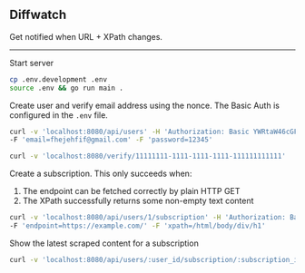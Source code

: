 ## Diffwatch

Get notified when URL + XPath changes.

---

Start server
```sh
cp .env.development .env
source .env && go run main .
```

Create user and verify email address using the nonce.
The Basic Auth is configured in the `.env` file.
```sh
curl -v 'localhost:8080/api/users' -H 'Authorization: Basic YWRtaW46cGFzc3dvcmQ=' \
-F 'email=fhejehfif@gmail.com' -F 'password=12345'

curl -v 'localhost:8080/verify/11111111-1111-1111-1111-111111111111'
```

Create a subscription. This only succeeds when:
1. The endpoint can be fetched correctly by plain HTTP GET
2. The XPath successfully returns some non-empty text content
```sh
curl -v 'localhost:8080/api/users/1/subscription' -H 'Authorization: Basic YWRtaW46cGFzc3dvcmQ=' \
-F 'endpoint=https://example.com/' -F 'xpath=/html/body/div/h1'
```

Show the latest scraped content for a subscription
```sh
curl -v 'localhost:8080/api/users/:user_id/subscription/:subscription_id/latest' -H 'Authorization: Basic YWRtaW46cGFzc3dvcmQ='
```

